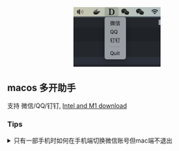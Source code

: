 <div align="center">
    <img width="200"  src="./image/preview.png">
</div>

## macos 多开助手

支持 微信/QQ/钉钉, [Intel and M1 download](https://github.com/daodao97/DuoKai/releases)

### Tips 
<details>
<summary>只有一部手机时如何在手机端切换微信账号但mac端不退出</summary>

正常情况下如果在手机端切换账号, mac端已登录的微信会自动退出, 此时我们需要使用一点小小的技巧, 来达到手机端切换账号, mac端不退出的目的.

手机上的操作步骤: 
1. 关闭 蜂窝和WIFI
2. 微信->我的->设置->退出登录(显示正在加载, 大约2分钟, 不要动)
3. 当显示登录的页面时, 打开 蜂窝和WIFI
4. 登录页面->更多选项->登录其他微信 (记得勾选下自动登录, 以后不用这么麻烦了)
   
电脑端:
菜单栏点击多开图标->点击微信

然后即可扫码登录
</details>
